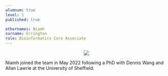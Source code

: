 ```yaml
---
alumnum: true
level: 1
published: true

othernames: Niamh
surname: Errington
role: Bioinformatics Core Associate 
---
```



<div style="text-align:center"><img src="/assets/images/people/niamh-errington.jpg"></div>


Niamh joined the team in May 2022 following a PhD with Dennis Wang and Allan Lawrie at the University of Sheffield. 

